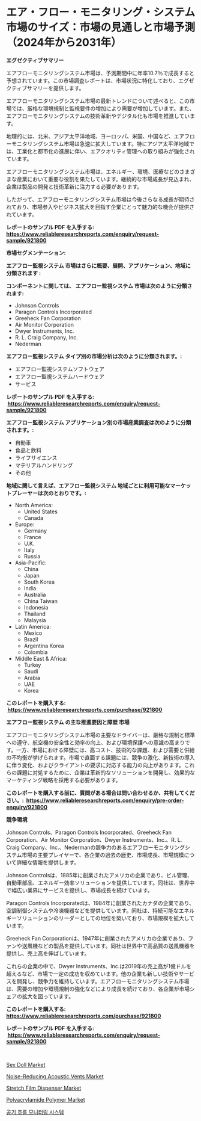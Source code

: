 <p><h1>エア・フロー・モニタリング・システム市場のサイズ：市場の見通しと市場予測（2024年から2031年）</h1></p><p><strong>エグゼクティブサマリー</strong></p>
<p><p>エアフローモニタリングシステム市場は、予測期間中に年率10.7％で成長すると予想されています。この市場調査レポートは、市場状況に特化しており、エグゼクティブサマリーを提供します。</p><p>エアフローモニタリングシステム市場の最新トレンドについて述べると、この市場では、厳格な環境規制と監視要件の増加により需要が増加しています。また、エアフローモニタリングシステムの技術革新やデジタル化も市場を推進しています。</p><p>地理的には、北米、アジア太平洋地域、ヨーロッパ、米国、中国など、エアフローモニタリングシステム市場は急速に拡大しています。特にアジア太平洋地域では、工業化と都市化の進展に伴い、エアクオリティ管理への取り組みが強化されています。</p><p>エアフローモニタリングシステム市場は、エネルギー、環境、医療などのさまざまな産業において重要な役割を果たしています。継続的な市場成長が見込まれ、企業は製品の開発と技術革新に注力する必要があります。</p><p>したがって、エアフローモニタリングシステム市場は今後さらなる成長が期待されており、市場参入やビジネス拡大を目指す企業にとって魅力的な機会が提供されています。</p></p>
<p><strong>レポートのサンプル PDF を入手する: <a href="https://www.reliableresearchreports.com/enquiry/request-sample/921800">https://www.reliableresearchreports.com/enquiry/request-sample/921800</a></strong></p>
<p><strong>市場セグメンテーション:</strong></p>
<p><strong> エアフロー監視システム 市場はさらに概要、展開、アプリケーション、地域に分類されます :</strong></p>
<p><strong>コンポーネントに関しては、 エアフロー監視システム 市場は次のように分類されます: &nbsp;</strong></p>
<p><ul><li>Johnson Controls</li><li>Paragon Controls Incorporated</li><li>Greeheck Fan Corporation</li><li>Air Monitor Corporation</li><li>Dwyer Instruments, Inc.</li><li>R. L. Craig Company, Inc.</li><li>Nederman</li></ul></p>
<p><strong> エアフロー監視システム タイプ別の市場分析は次のように分類されます。:</strong></p>
<p><ul><li>エアフロー監視システムソフトウェア</li><li>エアフロー監視システムハードウェア</li><li>サービス</li></ul></p>
<p><strong>レポートのサンプル PDF を入手する: &nbsp;<a href="https://www.reliableresearchreports.com/enquiry/request-sample/921800">https://www.reliableresearchreports.com/enquiry/request-sample/921800</a></strong></p>
<p><strong> エアフロー監視システム アプリケーション別の市場産業調査は次のように分類されます。:</strong></p>
<p><ul><li>自動車</li><li>食品と飲料</li><li>ライフサイエンス</li><li>マテリアルハンドリング</li><li>その他</li></ul></p>
<p><strong>地域に関して言えば、エアフロー監視システム 地域ごとに利用可能なマーケットプレーヤーは次のとおりです。:</strong></p>
<p><ul>
    <li>
        North America:
        <ul>
            <li>United States</li>
            <li>Canada</li>
        </ul>
    </li>
    <li>
        Europe:
        <ul>
            <li>Germany</li>
            <li>France</li>
            <li>U.K.</li>
            <li>Italy</li>
            <li>Russia</li>
        </ul>
    </li>
    <li>
        Asia-Pacific:
        <ul>
            <li>China</li>
            <li>Japan</li>
            <li>South Korea</li>
            <li>India</li>
            <li>Australia</li>
            <li>China Taiwan</li>
            <li>Indonesia</li>
            <li>Thailand</li>
            <li>Malaysia</li>
        </ul>
    </li>
    <li>
        Latin America:
        <ul>
            <li>Mexico</li>
            <li>Brazil</li>
            <li>Argentina Korea</li>
            <li>Colombia</li>
        </ul>
    </li>
    <li>
        Middle East & Africa:
        <ul>
            <li>Turkey</li>
            <li>Saudi</li>
            <li>Arabia</li>
            <li>UAE</li>
            <li>Korea</li>
        </ul>
    </li>
    </ul></p>
<p><strong>このレポートを購入する: &nbsp;<a href="https://www.reliableresearchreports.com/purchase/921800">https://www.reliableresearchreports.com/purchase/921800</a></strong></p>
<p><strong>エアフロー監視システム の主な推進要因と障壁 市場</strong></p>
<p><p>エアフローモニタリングシステム市場の主要なドライバーは、厳格な規制と標準への遵守、航空機の安全性と効率の向上、および環境保護への意識の高まりです。一方、市場における障壁には、高コスト、技術的な課題、および需要と供給の不均衡が挙げられます。市場で直面する課題には、競争の激化、新技術の導入に伴う変化、およびクライアントの要求に対応する能力の向上があります。これらの課題に対処するために、企業は革新的なソリューションを開発し、効果的なマーケティング戦略を採用する必要があります。</p></p>
<p><strong>このレポートを購入する前に、質問がある場合は問い合わせるか、共有してください。:&nbsp; <a href="https://www.reliableresearchreports.com/enquiry/pre-order-enquiry/921800">https://www.reliableresearchreports.com/enquiry/pre-order-enquiry/921800</a></strong></p>
<p><strong>競争環境</strong></p>
<p><p>Johnson Controls、Paragon Controls Incorporated、Greeheck Fan Corporation、Air Monitor Corporation、Dwyer Instruments、Inc.、R. L. Craig Company、Inc.、Nedermanの競争力のあるエアフローモニタリングシステム市場の主要プレイヤーで、各企業の過去の歴史、市場成長、市場規模について詳細な情報を提供します。 </p><p>Johnson Controlsは、1885年に創業されたアメリカの企業であり、ビル管理、自動車部品、エネルギー効率ソリューションを提供しています。同社は、世界中で幅広い業界にサービスを提供し、市場成長を続けています。 </p><p>Paragon Controls Incorporatedは、1984年に創業されたカナダの企業であり、空調制御システムや冷凍機器などを提供しています。同社は、持続可能なエネルギーソリューションのリーダーとしての地位を築いており、市場規模を拡大しています。 </p><p>Greeheck Fan Corporationは、1947年に創業されたアメリカの企業であり、ファンや送風機などの製品を提供しています。同社は世界中で高品質の送風機器を提供し、売上高を伸ばしています。 </p><p>これらの企業の中で、Dwyer Instruments、Inc.は2019年の売上高が1億ドルを超えるなど、市場で一定の成功を収めています。他の企業も新しい技術やサービスを開発し、競争力を維持しています。エアフローモニタリングシステム市場は、需要の増加や環境規制の強化などにより成長を続けており、各企業が市場シェアの拡大を図っています。</p></p>
<p><strong>このレポートを購入する: &nbsp; <a href="https://www.reliableresearchreports.com/purchase/921800">https://www.reliableresearchreports.com/purchase/921800</a></strong></p>
<p><strong>レポートのサンプル PDF を入手する: &nbsp;<a href="https://www.reliableresearchreports.com/enquiry/request-sample/921800">https://www.reliableresearchreports.com/enquiry/request-sample/921800</a></strong><strong></strong></p>
<p>&nbsp;</p>
<p><p><a href="https://github.com/derrinmiltonellis35gcl/Market-Research-Report-List-1/blob/main/sex-doll-market.md">Sex Doll Market</a></p><p><a href="https://issuu.com/reportprime-2/docs/noise-reducing-acoustic-vents-market-size-2030.ppt">Noise-Reducing Acoustic Vents Market</a></p><p><a href="https://github.com/Chiragrp22/Market-Research-Report-List-3/blob/main/stretch-film-dispenser-market.md">Stretch Film Dispenser Market</a></p><p><a href="https://issuu.com/reportprime-2/docs/polyacrylamide-polymer-market-size-2030.pptx">Polyacrylamide Polymer Market</a></p><p><a href="https://github.com/sougarounis/Market-Research-Report-List-2/blob/main/1322749182330.md">공기 흐름 모니터링 시스템</a></p></p>